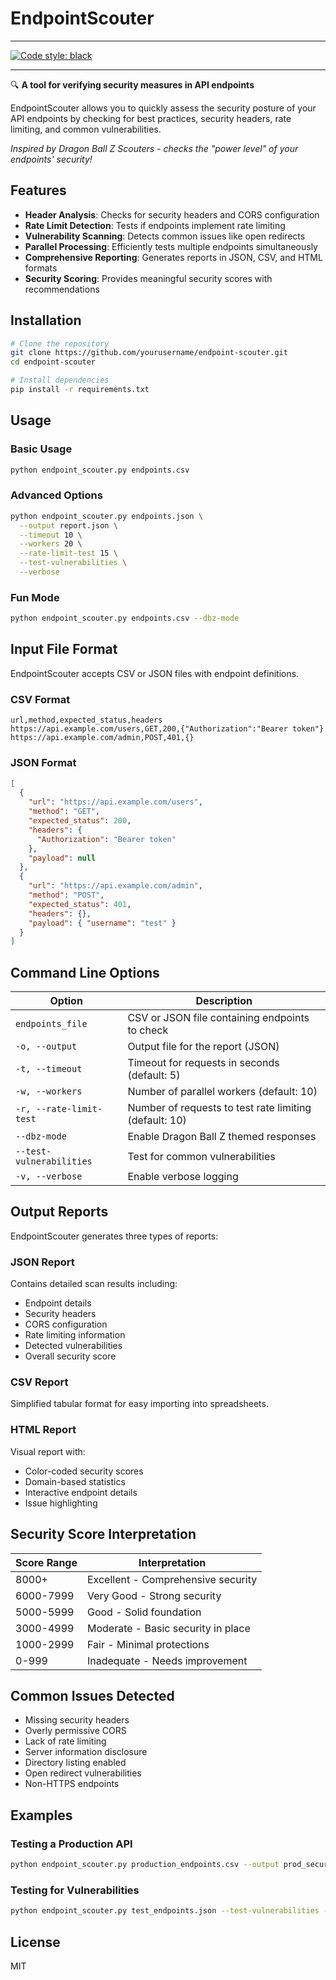 # EndpointScouter

---

[![Code style: black](https://img.shields.io/badge/code%20style-black-000000.svg)](https://github.com/psf/black)

---

🔍 **A tool for verifying security measures in API endpoints**

EndpointScouter allows you to quickly assess the security posture of your API endpoints by checking for best practices, security headers, rate limiting, and common vulnerabilities.

_Inspired by Dragon Ball Z Scouters - checks the "power level" of your endpoints' security!_

## Features

- **Header Analysis**: Checks for security headers and CORS configuration
- **Rate Limit Detection**: Tests if endpoints implement rate limiting
- **Vulnerability Scanning**: Detects common issues like open redirects
- **Parallel Processing**: Efficiently tests multiple endpoints simultaneously
- **Comprehensive Reporting**: Generates reports in JSON, CSV, and HTML formats
- **Security Scoring**: Provides meaningful security scores with recommendations

## Installation

```bash
# Clone the repository
git clone https://github.com/yourusername/endpoint-scouter.git
cd endpoint-scouter

# Install dependencies
pip install -r requirements.txt
```

## Usage

### Basic Usage

```bash
python endpoint_scouter.py endpoints.csv
```

### Advanced Options

```bash
python endpoint_scouter.py endpoints.json \
  --output report.json \
  --timeout 10 \
  --workers 20 \
  --rate-limit-test 15 \
  --test-vulnerabilities \
  --verbose
```

### Fun Mode

```bash
python endpoint_scouter.py endpoints.csv --dbz-mode
```

## Input File Format

EndpointScouter accepts CSV or JSON files with endpoint definitions.

### CSV Format

```csv
url,method,expected_status,headers
https://api.example.com/users,GET,200,{"Authorization":"Bearer token"}
https://api.example.com/admin,POST,401,{}
```

### JSON Format

```json
[
  {
    "url": "https://api.example.com/users",
    "method": "GET",
    "expected_status": 200,
    "headers": {
      "Authorization": "Bearer token"
    },
    "payload": null
  },
  {
    "url": "https://api.example.com/admin",
    "method": "POST",
    "expected_status": 401,
    "headers": {},
    "payload": { "username": "test" }
  }
]
```

## Command Line Options

| Option                   | Description                                            |
| ------------------------ | ------------------------------------------------------ |
| `endpoints_file`         | CSV or JSON file containing endpoints to check         |
| `-o, --output`           | Output file for the report (JSON)                      |
| `-t, --timeout`          | Timeout for requests in seconds (default: 5)           |
| `-w, --workers`          | Number of parallel workers (default: 10)               |
| `-r, --rate-limit-test`  | Number of requests to test rate limiting (default: 10) |
| `--dbz-mode`             | Enable Dragon Ball Z themed responses                  |
| `--test-vulnerabilities` | Test for common vulnerabilities                        |
| `-v, --verbose`          | Enable verbose logging                                 |

## Output Reports

EndpointScouter generates three types of reports:

### JSON Report

Contains detailed scan results including:

- Endpoint details
- Security headers
- CORS configuration
- Rate limiting information
- Detected vulnerabilities
- Overall security score

### CSV Report

Simplified tabular format for easy importing into spreadsheets.

### HTML Report

Visual report with:

- Color-coded security scores
- Domain-based statistics
- Interactive endpoint details
- Issue highlighting

## Security Score Interpretation

| Score Range | Interpretation                     |
| ----------- | ---------------------------------- |
| 8000+       | Excellent - Comprehensive security |
| 6000-7999   | Very Good - Strong security        |
| 5000-5999   | Good - Solid foundation            |
| 3000-4999   | Moderate - Basic security in place |
| 1000-2999   | Fair - Minimal protections         |
| 0-999       | Inadequate - Needs improvement     |

## Common Issues Detected

- Missing security headers
- Overly permissive CORS
- Lack of rate limiting
- Server information disclosure
- Directory listing enabled
- Open redirect vulnerabilities
- Non-HTTPS endpoints

## Examples

### Testing a Production API

```bash
python endpoint_scouter.py production_endpoints.csv --output prod_security_report.json
```

### Testing for Vulnerabilities

```bash
python endpoint_scouter.py test_endpoints.json --test-vulnerabilities --verbose
```

## License

MIT
